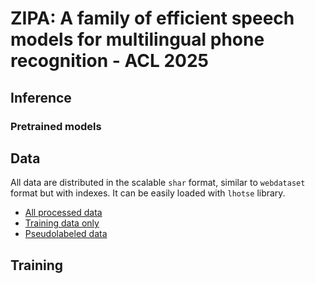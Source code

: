 # ZIPA: A family of efficient speech models for multilingual phone recognition - ACL 2025

## Inference

### Pretrained models

## Data

All data are distributed in the scalable `shar` format, similar to `webdataset` format but with indexes. It can be easily loaded with `lhotse` library.  

 - [All processed data](https://huggingface.co/collections/anyspeech/ipapack-raw-673c2d345deec72e82e28a3b)
 - [Training data only](https://huggingface.co/collections/anyspeech/ipa-pack-train-6838a6804a3a71a91794a801)
 - [Pseudolabeled data](https://huggingface.co/collections/anyspeech/ipa-pack-train-pseudolabel-6838a6adc3ccad443cfb63b0)

   
## Training

